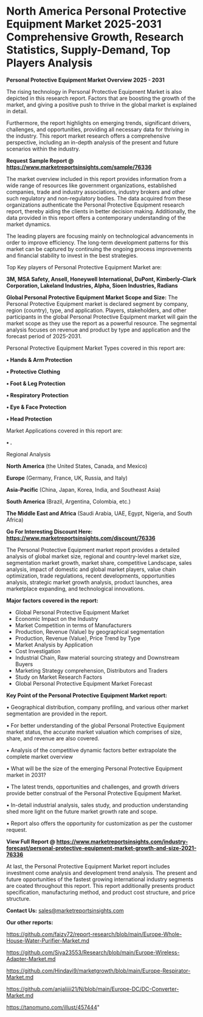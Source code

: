 # North America Personal Protective Equipment Market 2025-2031 Comprehensive Growth, Research Statistics, Supply-Demand,  Top Players Analysis

<Strong> Personal Protective Equipment Market Overview 2025 - 2031</strong>

The rising technology in Personal Protective Equipment Market is also depicted in this research report. Factors that are boosting the growth of the market, and giving a positive push to thrive in the global market is explained in detail.

Furthermore, the report highlights on emerging trends, significant drivers, challenges, and opportunities, providing all necessary data for thriving in the industry. This report market research offers a comprehensive perspective, including an in-depth analysis of the present and future scenarios within the industry.

<strong>Request Sample Report @ <a href=https://www.marketreportsinsights.com/sample/76336>https://www.marketreportsinsights.com/sample/76336</a></strong>

The market overview included in this report provides information from a wide range of resources like government organizations, established companies, trade and industry associations, industry brokers and other such regulatory and non-regulatory bodies. The data acquired from these organizations authenticate the Personal Protective Equipment research report, thereby aiding the clients in better decision making. Additionally, the data provided in this report offers a contemporary understanding of the market dynamics.

The leading players are focusing mainly on technological advancements in order to improve efficiency. The long-term development patterns for this market can be captured by continuing the ongoing process improvements and financial stability to invest in the best strategies.

Top Key players of Personal Protective Equipment Market are:

<strong>3M, MSA Safety, Ansell, Honeywell International, DuPont, Kimberly-Clark Corporation, Lakeland Industries, Alpha, Sioen Industries, Radians</strong>

<strong><b>Global Personal Protective Equipment Market Scope and Size:</b></strong>
The Personal Protective Equipment market is declared segment by company, region (country), type, and application. Players, stakeholders, and other participants in the global Personal Protective Equipment market will gain the market scope as they use the report as a powerful resource. The segmental analysis focuses on revenue and product by type and application and the forecast period of 2025-2031.

Personal Protective Equipment Market Types covered in this report are:

<strong>• Hands & Arm Protection

• Protective Clothing

• Foot & Leg Protection

• Respiratory Protection

• Eye & Face Protection

• Head Protection</strong>

Market Applications covered in this report are:

<strong>• .</strong> 

Regional Analysis

<strong>North America</strong> (the United States, Canada, and Mexico)

<strong>Europe</strong> (Germany, France, UK, Russia, and Italy)

<strong>Asia-Pacific</strong> (China, Japan, Korea, India, and Southeast Asia)

<strong>South America</strong> (Brazil, Argentina, Colombia, etc.)

<strong>The Middle East and Africa</strong> (Saudi Arabia, UAE, Egypt, Nigeria, and South Africa)

<strong>Go For Interesting Discount Here: <a href=https://www.marketreportsinsights.com/discount/76336>https://www.marketreportsinsights.com/discount/76336</a></strong>

The Personal Protective Equipment market report provides a detailed analysis of global market size, regional and country-level market size, segmentation market growth, market share, competitive Landscape, sales analysis, impact of domestic and global market players, value chain optimization, trade regulations, recent developments, opportunities analysis, strategic market growth analysis, product launches, area marketplace expanding, and technological innovations.

<strong><b>Major factors covered in the report:</b></strong>
<ul>
  <li>Global Personal Protective Equipment Market </li>
  <li>Economic Impact on the Industry</li>
  <li>Market Competition in terms of Manufacturers</li>
  <li>Production, Revenue (Value) by geographical segmentation</li>
  <li>Production, Revenue (Value), Price Trend by Type</li>
  <li>Market Analysis by Application</li>
  <li>Cost Investigation</li>
  <li>Industrial Chain, Raw material sourcing strategy and Downstream Buyers</li>
  <li>Marketing Strategy comprehension, Distributors and Traders</li>
  <li>Study on Market Research Factors</li>
  <li>Global Personal Protective Equipment Market Forecast</li>
</ul>

<strong><b>Key Point of the Personal Protective Equipment Market report:</b></strong>

• Geographical distribution, company profiling, and various other market segmentation are provided in the report.

• For better understanding of the global Personal Protective Equipment market status, the accurate market valuation which comprises of size, share, and revenue are also covered.

• Analysis of the competitive dynamic factors better extrapolate the complete market overview

• What will be the size of the emerging Personal Protective Equipment market in 2031?

• The latest trends, opportunities and challenges, and growth drivers provide better construal of the Personal Protective Equipment Market.

• In-detail industrial analysis, sales study, and production understanding shed more light on the future market growth rate and scope.

• Report also offers the opportunity for customization as per the customer request.

<strong><b>View Full Report @ <a href=https://www.marketreportsinsights.com/industry-forecast/personal-protective-equipment-market-growth-and-size-2021-76336>https://www.marketreportsinsights.com/industry-forecast/personal-protective-equipment-market-growth-and-size-2021-76336</a></b></strong>


At last, the Personal Protective Equipment Market report includes investment come analysis and development trend analysis. The present and future opportunities of the fastest growing international industry segments are coated throughout this report. This report additionally presents product specification, manufacturing method, and product cost structure, and price structure.

<strong>Contact Us:</strong>
sales@marketreportsinsights.com

<strong>Our other reports:</strong>

<a href=https://github.com/faizy72/report-research/blob/main/Europe-Whole-House-Water-Purifier-Market.md>https://github.com/faizy72/report-research/blob/main/Europe-Whole-House-Water-Purifier-Market.md</a>

<a href=https://github.com/Siya23553/Research/blob/main/Europe-Wireless-Adapter-Market.md>https://github.com/Siya23553/Research/blob/main/Europe-Wireless-Adapter-Market.md</a>

<a href=https://github.com/Hindavi9/marketgrowth/blob/main/Europe-Respirator-Market.md>https://github.com/Hindavi9/marketgrowth/blob/main/Europe-Respirator-Market.md</a>

<a href=https://github.com/anjaliiii21/N/blob/main/Europe-DC/DC-Converter-Market.md>https://github.com/anjaliiii21/N/blob/main/Europe-DC/DC-Converter-Market.md</a>

<a href=https://tanomuno.com/illust/457444>https://tanomuno.com/illust/457444</a>"
